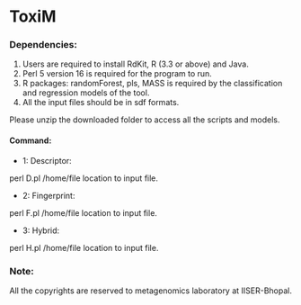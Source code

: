 # ToxiM

### Dependencies:
 1) Users are required to install RdKit, R (3.3 or above) and Java.
 2) Perl 5 version 16 is required for the program to run.
 3) R packages: randomForest, pls, MASS is required by the classification and regression models of the tool. 
 4) All the input files should be in sdf formats. 

 Please unzip the downloaded folder to access all the scripts and models.
 
 #### Command:
  
  - 1: Descriptor:

  perl D.pl /home/file location to input file.

 - 2: Fingerprint:

  perl F.pl /home/file location to input file.

 - 3: Hybrid:

  perl H.pl /home/file location to input file.


### Note:
 All the copyrights are reserved to metagenomics laboratory at IISER-Bhopal.
